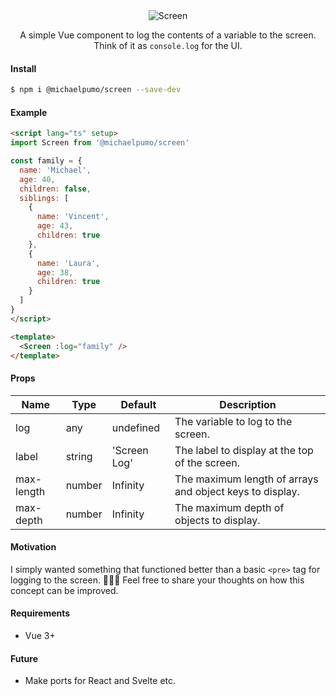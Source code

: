 <div align="center">
<img src="https://github.com/michaelpumo/screen/assets/4269460/81744084-f3fb-4509-bb1c-884a8c480dd9" alt="Screen">
</div>

<p align="center" style="max-width: 60ch; text-align: center; text-wrap: balance;">A simple Vue component to log the contents of a variable to the screen.<br>Think of it as <code>console.log</code> for the UI.</p>

#### Install

```bash
$ npm i @michaelpumo/screen --save-dev
```

#### Example

```html
<script lang="ts" setup>
import Screen from '@michaelpumo/screen'

const family = {
  name: 'Michael',
  age: 40,
  children: false,
  siblings: [
    {
      name: 'Vincent',
      age: 43,
      children: true
    },
    {
      name: 'Laura',
      age: 38,
      children: true
    }
  ]
}
</script>

<template>
  <Screen :log="family" />
</template>
```

#### Props
| Name | Type | Default | Description |
| --- | --- | --- | --- |
| log | any | undefined | The variable to log to the screen. |
| label | string | 'Screen Log' | The label to display at the top of the screen. |
| max-length | number | Infinity | The maximum length of arrays and object keys to display. |
| max-depth | number | Infinity | The maximum depth of objects to display. |

#### Motivation
I simply wanted something that functioned better than a basic `<pre>` tag for logging to the screen. 🤷🏻‍♂️ Feel free to share your thoughts on how this concept can be improved.

#### Requirements
- Vue 3+

#### Future
- Make ports for React and Svelte etc.

